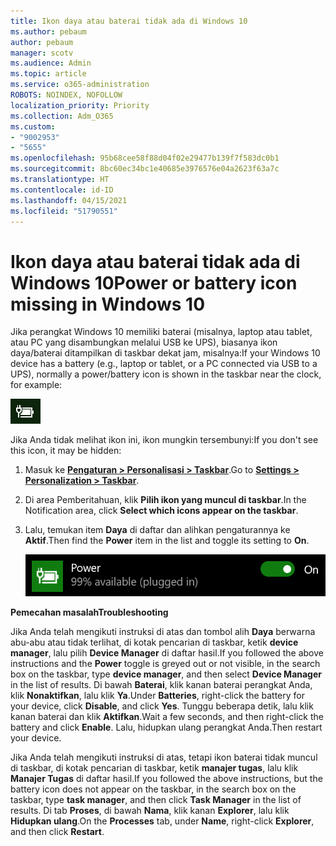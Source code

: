```yaml
---
title: Ikon daya atau baterai tidak ada di Windows 10
ms.author: pebaum
author: pebaum
manager: scotv
ms.audience: Admin
ms.topic: article
ms.service: o365-administration
ROBOTS: NOINDEX, NOFOLLOW
localization_priority: Priority
ms.collection: Adm_O365
ms.custom:
- "9002953"
- "5655"
ms.openlocfilehash: 95b68cee58f88d04f02e29477b139f7f583dc0b1
ms.sourcegitcommit: 8bc60ec34bc1e40685e3976576e04a2623f63a7c
ms.translationtype: HT
ms.contentlocale: id-ID
ms.lasthandoff: 04/15/2021
ms.locfileid: "51790551"
---
```

# <a name="power-or-battery-icon-missing-in-windows-10"></a><span data-ttu-id="83bf2-102">Ikon daya atau baterai tidak ada di Windows 10</span><span class="sxs-lookup"><span data-stu-id="83bf2-102">Power or battery icon missing in Windows 10</span></span>

<span data-ttu-id="83bf2-103">Jika perangkat Windows 10 memiliki baterai (misalnya, laptop atau tablet, atau PC yang disambungkan melalui USB ke UPS), biasanya ikon daya/baterai ditampilkan di taskbar dekat jam, misalnya:</span><span class="sxs-lookup"><span data-stu-id="83bf2-103">If your Windows 10 device has a battery (e.g., laptop or tablet, or a PC connected via USB to a UPS), normally a power/battery icon is shown in the taskbar near the clock, for example:</span></span>

![Ikon baterai](media/battery-icon.png)

<span data-ttu-id="83bf2-105">Jika Anda tidak melihat ikon ini, ikon mungkin tersembunyi:</span><span class="sxs-lookup"><span data-stu-id="83bf2-105">If you don't see this icon, it may be hidden:</span></span>

1. <span data-ttu-id="83bf2-106">Masuk ke **[Pengaturan > Personalisasi > Taskbar](ms-settings:taskbar?activationSource=GetHelp)**.</span><span class="sxs-lookup"><span data-stu-id="83bf2-106">Go to **[Settings > Personalization > Taskbar](ms-settings:taskbar?activationSource=GetHelp)**.</span></span>

2. <span data-ttu-id="83bf2-107">Di area Pemberitahuan, klik **Pilih ikon yang muncul di taskbar**.</span><span class="sxs-lookup"><span data-stu-id="83bf2-107">In the Notification area, click **Select which icons appear on the taskbar**.</span></span>

3. <span data-ttu-id="83bf2-108">Lalu, temukan item **Daya** di daftar dan alihkan pengaturannya ke **Aktif**.</span><span class="sxs-lookup"><span data-stu-id="83bf2-108">Then find the **Power** item in the list and toggle its setting to **On**.</span></span>

    ![Menampilkan ikon daya di Taskbar](media/power-icon-on.png)

<span data-ttu-id="83bf2-110">**Pemecahan masalah**</span><span class="sxs-lookup"><span data-stu-id="83bf2-110">**Troubleshooting**</span></span>

<span data-ttu-id="83bf2-111">Jika Anda telah mengikuti instruksi di atas dan tombol alih **Daya** berwarna abu-abu atau tidak terlihat, di kotak pencarian di taskbar, ketik **device manager**, lalu pilih **Device Manager** di daftar hasil.</span><span class="sxs-lookup"><span data-stu-id="83bf2-111">If you followed the above instructions and the **Power** toggle is greyed out or not visible, in the search box on the taskbar, type **device manager**, and then select **Device Manager** in the list of results.</span></span> <span data-ttu-id="83bf2-112">Di bawah **Baterai**, klik kanan baterai perangkat Anda, klik **Nonaktifkan**, lalu klik **Ya**.</span><span class="sxs-lookup"><span data-stu-id="83bf2-112">Under **Batteries**, right-click the battery for your device, click **Disable**, and click **Yes**.</span></span> <span data-ttu-id="83bf2-113">Tunggu beberapa detik, lalu klik kanan baterai dan klik **Aktifkan**.</span><span class="sxs-lookup"><span data-stu-id="83bf2-113">Wait a few seconds, and then right-click the battery and click **Enable**.</span></span> <span data-ttu-id="83bf2-114">Lalu, hidupkan ulang perangkat Anda.</span><span class="sxs-lookup"><span data-stu-id="83bf2-114">Then restart your device.</span></span>

<span data-ttu-id="83bf2-115">Jika Anda telah mengikuti instruksi di atas, tetapi ikon baterai tidak muncul di taskbar, di kotak pencarian di taskbar, ketik **manajer tugas**, lalu klik **Manajer Tugas** di daftar hasil.</span><span class="sxs-lookup"><span data-stu-id="83bf2-115">If you followed the above instructions, but the battery icon does not appear on the taskbar, in the search box on the taskbar, type **task manager**, and then click **Task Manager** in the list of results.</span></span> <span data-ttu-id="83bf2-116">Di tab **Proses**, di bawah **Nama**, klik kanan **Explorer**, lalu klik **Hidupkan ulang**.</span><span class="sxs-lookup"><span data-stu-id="83bf2-116">On the **Processes** tab, under **Name**, right-click **Explorer**, and then click **Restart**.</span></span>
